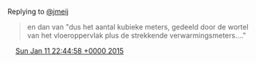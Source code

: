 Replying to [@jmeij](https://twitter.com/@jmeij/status/553919274088398848)

> en dan van "dus het aantal kubieke meters, gedeeld door de wortel van het vloeroppervlak plus de strekkende verwarmingsmeters\.\.\.\."

<img src="../../media/tweet.ico" width="12" /> [Sun Jan 11 22:44:58 +0000 2015](https://twitter.com/DromerDenker/status/554408657149263874)